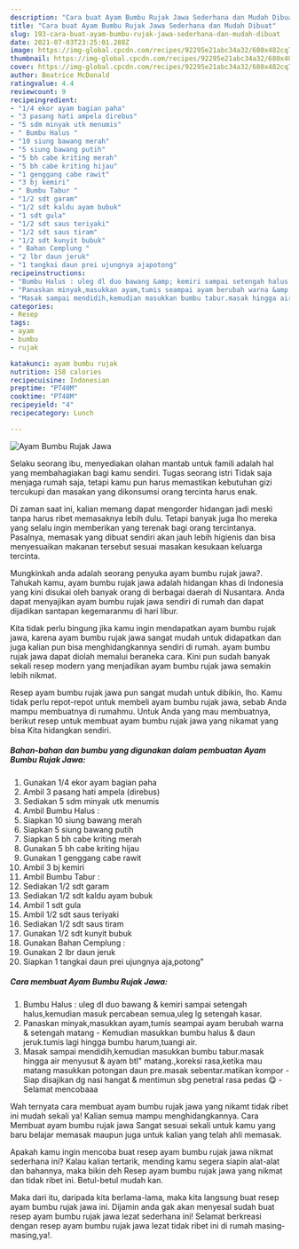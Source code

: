 ```yaml
---
description: "Cara buat Ayam Bumbu Rujak Jawa Sederhana dan Mudah Dibuat"
title: "Cara buat Ayam Bumbu Rujak Jawa Sederhana dan Mudah Dibuat"
slug: 193-cara-buat-ayam-bumbu-rujak-jawa-sederhana-dan-mudah-dibuat
date: 2021-07-03T23:25:01.288Z
image: https://img-global.cpcdn.com/recipes/92295e21abc34a32/680x482cq70/ayam-bumbu-rujak-jawa-foto-resep-utama.jpg
thumbnail: https://img-global.cpcdn.com/recipes/92295e21abc34a32/680x482cq70/ayam-bumbu-rujak-jawa-foto-resep-utama.jpg
cover: https://img-global.cpcdn.com/recipes/92295e21abc34a32/680x482cq70/ayam-bumbu-rujak-jawa-foto-resep-utama.jpg
author: Beatrice McDonald
ratingvalue: 4.4
reviewcount: 9
recipeingredient:
- "1/4 ekor ayam bagian paha"
- "3 pasang hati ampela direbus"
- "5 sdm minyak utk menumis"
- " Bumbu Halus "
- "10 siung bawang merah"
- "5 siung bawang putih"
- "5 bh cabe kriting merah"
- "5 bh cabe kriting hijau"
- "1 genggang cabe rawit"
- "3 bj kemiri"
- " Bumbu Tabur "
- "1/2 sdt garam"
- "1/2 sdt kaldu ayam bubuk"
- "1 sdt gula"
- "1/2 sdt saus teriyaki"
- "1/2 sdt saus tiram"
- "1/2 sdt kunyit bubuk"
- " Bahan Cemplung "
- "2 lbr daun jeruk"
- "1 tangkai daun prei ujungnya ajapotong"
recipeinstructions:
- "Bumbu Halus : uleg dl duo bawang &amp; kemiri sampai setengah halus,kemudian masuk percabean semua,uleg lg setengah kasar."
- "Panaskan minyak,masukkan ayam,tumis seampai ayam berubah warna &amp; setengah matang Kemudian masukkan bumbu halus &amp; daun jeruk.tumis lagi hingga bumbu harum,tuangi air."
- "Masak sampai mendidih,kemudian masukkan bumbu tabur.masak hingga air menyusut &amp; ayam btl&#34; matang.,koreksi rasa,ketika mau matang masukkan potongan daun pre.masak sebentar.matikan kompor Siap disajikan dg nasi hangat &amp; mentimun sbg penetral rasa pedas 😋 Selamat mencobaaa"
categories:
- Resep
tags:
- ayam
- bumbu
- rujak

katakunci: ayam bumbu rujak 
nutrition: 158 calories
recipecuisine: Indonesian
preptime: "PT40M"
cooktime: "PT48M"
recipeyield: "4"
recipecategory: Lunch

---
```



![Ayam Bumbu Rujak Jawa](https://img-global.cpcdn.com/recipes/92295e21abc34a32/680x482cq70/ayam-bumbu-rujak-jawa-foto-resep-utama.jpg)

Selaku seorang ibu, menyediakan olahan mantab untuk famili adalah hal yang membahagiakan bagi kamu sendiri. Tugas seorang istri Tidak saja menjaga rumah saja, tetapi kamu pun harus memastikan kebutuhan gizi tercukupi dan masakan yang dikonsumsi orang tercinta harus enak.

Di zaman  saat ini, kalian memang dapat mengorder hidangan jadi meski tanpa harus ribet memasaknya lebih dulu. Tetapi banyak juga lho mereka yang selalu ingin memberikan yang terenak bagi orang tercintanya. Pasalnya, memasak yang dibuat sendiri akan jauh lebih higienis dan bisa menyesuaikan makanan tersebut sesuai masakan kesukaan keluarga tercinta. 



Mungkinkah anda adalah seorang penyuka ayam bumbu rujak jawa?. Tahukah kamu, ayam bumbu rujak jawa adalah hidangan khas di Indonesia yang kini disukai oleh banyak orang di berbagai daerah di Nusantara. Anda dapat menyajikan ayam bumbu rujak jawa sendiri di rumah dan dapat dijadikan santapan kegemaranmu di hari libur.

Kita tidak perlu bingung jika kamu ingin mendapatkan ayam bumbu rujak jawa, karena ayam bumbu rujak jawa sangat mudah untuk didapatkan dan juga kalian pun bisa menghidangkannya sendiri di rumah. ayam bumbu rujak jawa dapat diolah memalui beraneka cara. Kini pun sudah banyak sekali resep modern yang menjadikan ayam bumbu rujak jawa semakin lebih nikmat.

Resep ayam bumbu rujak jawa pun sangat mudah untuk dibikin, lho. Kamu tidak perlu repot-repot untuk membeli ayam bumbu rujak jawa, sebab Anda mampu membuatnya di rumahmu. Untuk Anda yang mau membuatnya, berikut resep untuk membuat ayam bumbu rujak jawa yang nikamat yang bisa Kita hidangkan sendiri.

<!--inarticleads1-->

##### Bahan-bahan dan bumbu yang digunakan dalam pembuatan Ayam Bumbu Rujak Jawa:

1. Gunakan 1/4 ekor ayam bagian paha
1. Ambil 3 pasang hati ampela (direbus)
1. Sediakan 5 sdm minyak utk menumis
1. Ambil  Bumbu Halus :
1. Siapkan 10 siung bawang merah
1. Siapkan 5 siung bawang putih
1. Siapkan 5 bh cabe kriting merah
1. Gunakan 5 bh cabe kriting hijau
1. Gunakan 1 genggang cabe rawit
1. Ambil 3 bj kemiri
1. Ambil  Bumbu Tabur :
1. Sediakan 1/2 sdt garam
1. Sediakan 1/2 sdt kaldu ayam bubuk
1. Ambil 1 sdt gula
1. Ambil 1/2 sdt saus teriyaki
1. Sediakan 1/2 sdt saus tiram
1. Gunakan 1/2 sdt kunyit bubuk
1. Gunakan  Bahan Cemplung :
1. Gunakan 2 lbr daun jeruk
1. Siapkan 1 tangkai daun prei ujungnya aja,potong&#34;




<!--inarticleads2-->

##### Cara membuat Ayam Bumbu Rujak Jawa:

1. Bumbu Halus : uleg dl duo bawang &amp; kemiri sampai setengah halus,kemudian masuk percabean semua,uleg lg setengah kasar.
1. Panaskan minyak,masukkan ayam,tumis seampai ayam berubah warna &amp; setengah matang - Kemudian masukkan bumbu halus &amp; daun jeruk.tumis lagi hingga bumbu harum,tuangi air.
1. Masak sampai mendidih,kemudian masukkan bumbu tabur.masak hingga air menyusut &amp; ayam btl&#34; matang.,koreksi rasa,ketika mau matang masukkan potongan daun pre.masak sebentar.matikan kompor - Siap disajikan dg nasi hangat &amp; mentimun sbg penetral rasa pedas 😋 - Selamat mencobaaa




Wah ternyata cara membuat ayam bumbu rujak jawa yang nikamt tidak ribet ini mudah sekali ya! Kalian semua mampu menghidangkannya. Cara Membuat ayam bumbu rujak jawa Sangat sesuai sekali untuk kamu yang baru belajar memasak maupun juga untuk kalian yang telah ahli memasak.

Apakah kamu ingin mencoba buat resep ayam bumbu rujak jawa nikmat sederhana ini? Kalau kalian tertarik, mending kamu segera siapin alat-alat dan bahannya, maka bikin deh Resep ayam bumbu rujak jawa yang nikmat dan tidak ribet ini. Betul-betul mudah kan. 

Maka dari itu, daripada kita berlama-lama, maka kita langsung buat resep ayam bumbu rujak jawa ini. Dijamin anda gak akan menyesal sudah buat resep ayam bumbu rujak jawa lezat sederhana ini! Selamat berkreasi dengan resep ayam bumbu rujak jawa lezat tidak ribet ini di rumah masing-masing,ya!.

